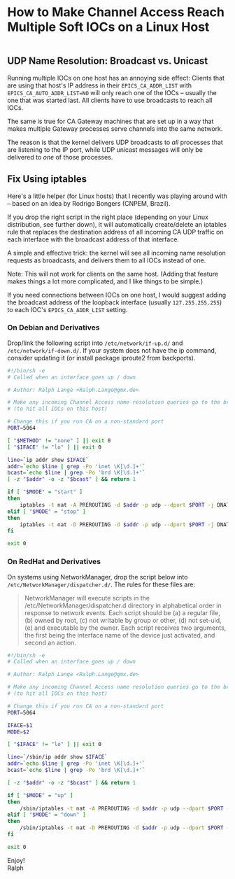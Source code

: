 # How to Make Channel Access Reach Multiple Soft IOCs on a Linux Host


```{tags} developer, advanced
```

## UDP Name Resolution: Broadcast vs. Unicast

Running multiple IOCs on one host has an annoying side effect: Clients that are using that host's IP address in their `EPICS_CA_ADDR_LIST` with `EPICS_CA_AUTO_ADDR_LIST=NO` will only reach one of the IOCs – usually the one that was started last. All clients have to use broadcasts to reach all IOCs.

The same is true for CA Gateway machines that are set up in a way that makes multiple Gateway processes serve channels into the same network.

The reason is that the kernel delivers UDP broadcasts to _all_ processes that are listening to the IP port, while UDP unicast messages will only be delivered to _one_ of those processes.

## Fix Using iptables

Here's a little helper (for Linux hosts) that I recently was playing around with – based on an idea by Rodrigo Bongers (CNPEM, Brazil).

If you drop the right script in the right place (depending on your Linux distribution, see further down), it will automatically create/delete an iptables rule that replaces the destination address of all incoming CA UDP traffic on each interface with the broadcast address of that interface.

A simple and effective trick: the kernel will see all incoming name resolution requests as broadcasts, and delivers them to all IOCs instead of one.

Note: This will not work for clients on the same host. (Adding that feature makes things a lot more complicated, and I like things to be simple.)

If you need connections between IOCs on one host, I would suggest adding the broadcast address of the loopback interface (usually `127.255.255.255`) to each IOC's `EPICS_CA_ADDR_LIST` setting.

### On Debian and Derivatives

Drop/link the following script into `/etc/network/if-up.d/` and `/etc/network/if-down.d/`.
If your system does not have the ip command, consider updating it (or install package iproute2 from backports).

``` sh
#!/bin/sh -e
# Called when an interface goes up / down

# Author: Ralph Lange <Ralph.Lange@gmx.de>

# Make any incoming Channel Access name resolution queries go to the broadcast address
# (to hit all IOCs on this host)

# Change this if you run CA on a non-standard port
PORT=5064

[ "$METHOD" != "none" ] || exit 0
[ "$IFACE" != "lo" ] || exit 0

line=`ip addr show $IFACE`
addr=`echo $line | grep -Po 'inet \K[\d.]+'`
bcast=`echo $line | grep -Po 'brd \K[\d.]+'`
[ -z "$addr" -o -z "$bcast" ] && return 1

if [ "$MODE" = "start" ]
then
    iptables -t nat -A PREROUTING -d $addr -p udp --dport $PORT -j DNAT --to-destination $bcast
elif [ "$MODE" = "stop" ]
then
    iptables -t nat -D PREROUTING -d $addr -p udp --dport $PORT -j DNAT --to-destination $bcast
fi

exit 0
```

### On RedHat and Derivatives

On systems using NetworkManager, drop the script below into `/etc/NetworkManager/dispatcher.d/`. The rules for these files are:

> NetworkManager will execute scripts in the /etc/NetworkManager/dispatcher.d directory in alphabetical order in response to network events. Each script should be (a) a regular file, (b) owned by root, \(c\) not writable by group or other, (d) not set-uid, (e) and executable by the owner. Each script receives two arguments, the first being the interface name of the device just activated, and second an action.

``` sh
#!/bin/sh -e
# Called when an interface goes up / down

# Author: Ralph Lange <Ralph.Lange@gmx.de>

# Make any incoming Channel Access name resolution queries go to the broadcast address
# (to hit all IOCs on this host)

# Change this if you run CA on a non-standard port
PORT=5064

IFACE=$1
MODE=$2

[ "$IFACE" != "lo" ] || exit 0

line=`/sbin/ip addr show $IFACE`
addr=`echo $line | grep -Po 'inet \K[\d.]+'`
bcast=`echo $line | grep -Po 'brd \K[\d.]+'`

[ -z "$addr" -o -z "$bcast" ] && return 1

if [ "$MODE" = "up" ]
then
    /sbin/iptables -t nat -A PREROUTING -d $addr -p udp --dport $PORT -j DNAT --to-destination $bcast
elif [ "$MODE" = "down" ]
then
    /sbin/iptables -t nat -D PREROUTING -d $addr -p udp --dport $PORT -j DNAT --to-destination $bcast
fi

exit 0
```

Enjoy!  
Ralph

